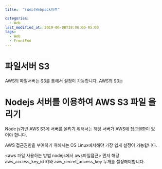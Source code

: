 ```yaml
---
title:  "[Web]Webpack이란"

categories:
  - Web
last_modified_at: 2019-06-08T18:06:00-05:00
tags:
  - Web
  - FrontEnd
---
```


# 파일서버 S3
AWS의 파일서버는 S3를 통해서 설정이 가능합니다. AWS의 S3는

# Nodejs 서버를 이용하여 AWS S3 파일 올리기
Node js기반 AWS S3에 서버를 올리기 위해서는 해당 서버가 AWS에 접근권한이 있어야 합니다.

AWS 접근권한을 부여하기 위해서는 OS Linux에서해야 가장 쉽게 설정이 가능합니다.

<aws 파일 사용하는 방법 nodejs에서 aws파일접근>
먼저 해당 aws_access_key_id 키와 aws_secret_access_key 두개를 설정해야합니다.
